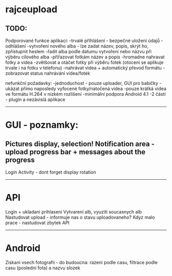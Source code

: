 rajceupload
===========

TODO:
------------------------------------------------------

Podporované funkce aplikací:
-trvalé příhlášení - bezpečné uložení údajů
-odhlášení
-vytvoření nového alba - lze zadat název, popis, skrýt ho, zpřístupnit heslem
-řadit alba podle datumu vytvoření nebo názvu při výběru cílového alba
-přiřazovat fotkám název a popis
-hromadne nahravat fotky a videa
-zvětšovat a otáčet fotky při výběru fotek (otoceni se aplikuje trvale i na fotku v telefonu)
-nahrávat videa + automatický převod formátu
-zobrazovat status nahrávání videa/fotek

nefunkční požadavky:
-jednoduchost - pouze uploader, GUI pro babičky
-ukázat přímo naposledy vyfocené fotky/natočená videa
-pouze krátká videa ve formátu H.264 v nízkém rozlišení
-minimální podpora Android 4.1
-2 části - plugin a nezávislá aplikace

-------------------------------------------------------

GUI - poznamky:
=============================
Pictures display, selection!
Notification area - upload progress bar + messages about the progress
----
Login Activity - dont forget display rotation

-------------------------------------------------------

API
=============================
Login + ukladani prihlaseni
Vytvareni alb, vyuziti soucasnych alb
Nastudovat upload - informuje nas o stavu uploadovaneho?
Kdyz malo prace - nastudovat zbytek API

------------------------------------------------------

Android
=============================
Ziskani vsech fotografii - do budoucna: razeni podle casu, filtrace podle casu (posledni fota) a nazvu slozek
